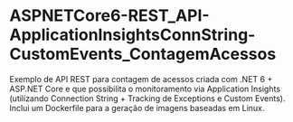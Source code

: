 # ASPNETCore6-REST_API-ApplicationInsightsConnString-CustomEvents_ContagemAcessos
Exemplo de API REST para contagem de acessos criada com .NET 6 + ASP.NET Core e que possibilita o monitoramento via Application Insights (utilizando Connection String + Tracking de Exceptions e Custom Events). Inclui um Dockerfile para a geração de imagens baseadas em Linux.
